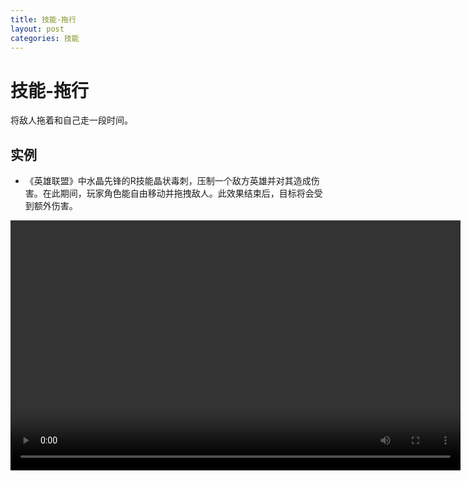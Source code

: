 ```yaml
---
title: 技能-拖行
layout: post
categories: 技能
---
```


# 技能-拖行
将敌人拖着和自己走一段时间。

## 实例

- 《英雄联盟》中水晶先锋的R技能晶状毒刺，压制一个敌方英雄并对其造成伤害。在此期间，玩家角色能自由移动并拖拽敌人。此效果结束后，目标将会受到额外伤害。

<video width="720" height="400" controls>
    <source src="{{ site.url }}/videos/拖行-水晶先锋-史加纳-R.webm" type="video/webm">
</video>
